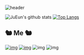 ![header](https://capsule-render.vercel.app/api?type=waving&color=FDF7A6&height=300&section=header&text=Welcome&fontSize=100)

![JuEun's github stats](https://github-readme-stats.vercel.app/api?username=MelBIP&show_icons=true&theme=buefy) [![Top Langs](https://github-readme-stats.vercel.app/api/top-langs/?username=anuraghazra&layout=compact)](https://github.com/anuraghazra/github-readme-stats)
## 🐿 ️Me ️🐿

[![img](https://img.shields.io/badge/Instagram-E4405F?style=flat-square&logo=Instagram&logoColor=white)](https://www.instagram.com/_lmns_wksv628/) [![img](https://img.shields.io/badge/Github-181717?style=flat-square&logo=Github&logoColor=white)](https://github.com/MelBIP) ![img](https://img.shields.io/badge/s22005@gsm.hs.kr-EA4335?style=flat-square&logo=Gmail&logoColor=white) ![img](https://img.shields.io/badge/kje__060628@naver.com-03C75A?style=flat-square&logo=Naver&logoColor=white)

